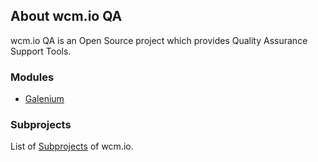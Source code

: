 ## About wcm.io QA

wcm.io QA is an Open Source project which provides Quality Assurance Support Tools.


### Modules

* [Galenium](galenium/)


### Subprojects

List of [Subprojects](http://wcm.io/subprojects.html) of wcm.io.
